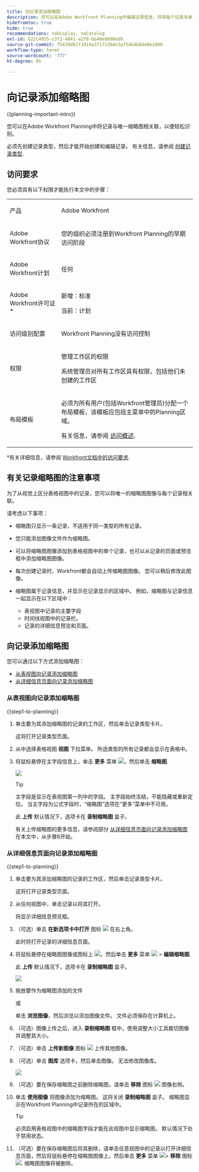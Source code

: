```yaml
---
title: 向记录添加缩略图
description: 您可以在Adobe Workfront Planning中编辑记录信息，并将每个记录与单个缩略图相关联，以便轻松识别。
hidefromtoc: true
hide: true
recommendations: noDisplay, noCatalog
exl-id: b22c4955-c3f2-4841-a278-bb40e8890ed9
source-git-commit: f5430d81f1914a3717130de3af54b4b84e0e2d06
workflow-type: tm+mt
source-wordcount: '777'
ht-degree: 0%

---
```


<!--update the metadata with real information-->

# 向记录添加缩略图

{{planning-important-intro}}

您可以在Adobe Workfront Planning中将记录与唯一缩略图相关联，以便轻松识别。

必须先创建记录类型，然后才能开始创建和编辑记录。
有关信息，请参阅 [创建记录类型](/help/quicksilver/planning/architecture/create-record-types.md).

## 访问要求

<!--************double-check permissions here - asking Isk and Lilit what permissions users need for adding thumbnails-->

您必须具有以下权限才能执行本文中的步骤：

<table style="table-layout:auto">
 <col>
 </col>
 <col>
 </col>
 <tbody>
    <tr>
<tr>
<td>
   <p> 产品</p> </td>
   <td>
   <p> Adobe Workfront</p> </td>
  </tr>  
 <td role="rowheader"><p>Adobe Workfront协议</p></td>
   <td>
<p>您的组织必须注册到Workfront Planning的早期访问阶段 </p>
   </td>
  </tr>
  <tr>
   <td role="rowheader"><p>Adobe Workfront计划</p></td>
   <td>
<p>任何</p>
   </td>
  </tr>
  <tr>
   <td role="rowheader"><p>Adobe Workfront许可证*</p></td>
   <td>
   <p>新增：标准</p> 
   <p>当前：计划</p>

</td>
  </tr>

<tr>
   <td role="rowheader"><p>访问级别配置</p></td>
   <td> <p>Workfront Planning没有访问控制 </p>  
</td>
  </tr>
<tr>
   <td role="rowheader"><p>权限</p></td>
   <td> <p>管理工作区的权限 </p>  
   <p>系统管理员对所有工作区具有权限，包括他们未创建的工作区</p>
</td>
  </tr>
<tr>
   <td role="rowheader"><p>布局模板</p></td>
   <td>  <p>必须为所有用户(包括Workfront管理员)分配一个布局模板，该模板应包括主菜单中的Planning区域。 </p> <p>有关信息，请参阅 <a href="/help/quicksilver/planning/access/access-overview.md">访问概述</a>. </p>  
</td>
  </tr>

</tbody>
</table>

*有关详细信息，请参阅 [Workfront文档中的访问要求](/help/quicksilver/administration-and-setup/add-users/access-levels-and-object-permissions/access-level-requirements-in-documentation.md).

## 有关记录缩略图的注意事项

为了从视觉上区分表格视图中的记录，您可以将唯一的缩略图图像与每个记录相关联。

请考虑以下事项：

* 缩略图只显示一条记录，不适用于同一类型的所有记录。
* 您只能添加图像文件作为缩略图。
  <!--above: when you know exactly what type of files are allowed, add the exact extensions above-->
* 可以将缩略图图像添加到表格视图中的单个记录，也可以从记录的页面或预览框中添加缩略图图像。
* 每次创建记录时，Workfront都会自动上传缩略图图像。 您可以稍后修改此图像。
* 缩略图属于记录信息，并显示在记录显示的区域中。 例如，缩略图与记录信息一起显示在以下区域中：

   * 表视图中记录的主要字段
   * 时间线视图中的记录栏。
   * 记录的详细信息预览和页面。

## 向记录添加缩略图

您可以通过以下方式添加缩略图：

* [从表视图向记录添加缩略图](#add-a-thumbnail-to-a-record-from-the-table-view)
* [从详细信息页面向记录添加缩略图](#add-a-thumbnail-to-a-record-from-the-details-page)

### 从表视图向记录添加缩略图

{{step1-to-planning}}

1. 单击要为其添加缩略图的记录的工作区，然后单击记录类型卡片。

   这将打开记录类型页面。
1. 从中选择表格视图 **视图** 下拉菜单。 所选类型的所有记录都会显示在表格中。
1. 将鼠标悬停在主字段信息上，单击 **更多** 菜单 ![](assets/more-menu.png)，然后单击 **缩略图**.

   ![](assets/record-more-menu-expanded.png)

   >[!TIP]
   >
   >   主字段是显示在表视图第一列中的字段。 主字段始终冻结，不能隐藏或重新定位。 当主字段为公式字段时，“缩略图”选项在“更多”菜单中不可用。

   此 **上传** 默认情况下，选项卡在 **录制缩略图** 盒子。

   有关上传缩略图的更多信息，请参阅部分 [从详细信息页面向记录添加缩略图](#add-a-thumbnail-to-a-record-from-the-details-page) 在本文中，从步骤6开始。 <!--see if this is accurate-->

<!--
   ![](assets/record-thumbnail-box-for-upload.png) 

  *****update screen shot with correct casing****

1. Drag and drop a file to add as a thumbnail
   
   Or
   
   Click **Browse images**, then browse for an image file to add. The file must be saved on your computer. 
1. (Optional) After the image uploads in the **Record thumbnail** box, use the sizing tool to crop and resize the image.
1. (Optional) Click the **Upload new image** icon ![](assets/upload-new-image-icon.png) to upload another image. 
1. (Optional) To remove a thumbnail before it is saved, click  **Remove uploaded image** icon ![](assets/remove-image-icon.png) to the right of the image. 
1. (Optional) Click the **Gallery** tab, then click an image. The gallery of images cannot be modified.

   ![](assets/record-thumbnail-box-for-gallery.png)
1. Click **Use image** to add the image as a thumbnail. 
   This closes the **Record thumbnail** box.
   The thumbnail displays in areas of Workfront Planning where the record displays. 

   >[!TIP]
   >
   >   You must enable the Thumbnail field in the table view to display thumbnails in this view. It is disabled by default.

1. (Optional) To remove the thumbnail after it is saved, hover over the primary field and click the **More** menu ![](assets/more-menu.png)> **Thumbnail** > the **Remove** icon ![](assets/remove-image-icon.png), then click **Save changes**. -->

### 从详细信息页面向记录添加缩略图

{{step1-to-planning}}

1. 单击要为其添加缩略图的记录的工作区，然后单击记录类型卡片。

   这将打开记录类型页面。
1. 从任何视图中，单击记录以将其打开。

   将显示详细信息预览框。
1. （可选）单击 **在新选项卡中打开** 图标 ![](assets/open-details-in-a-new-tab-icon.png) 在右上角。

   此时将打开记录的详细信息页面。
1. 将鼠标悬停在缩略图图像或图标上 ![](assets/record-thumbnail-icon-on-details-page.png)，然后单击 **更多** 菜单 ![](assets/more-menu.png) > **编辑缩略图**.

   此 **上传** 默认情况下，选项卡在 **录制缩略图** 盒子。

   ![](assets/record-thumbnail-box-for-upload.png)

1. 拖放要作为缩略图添加的文件

   或

   单击 **浏览图像**，然后浏览以添加图像文件。 文件必须保存在计算机上。

1. （可选）图像上传之后，进入 **录制缩略图** 框中，使用调整大小工具裁切图像并调整其大小。
1. （可选）单击 **上传新图像** 图标 ![](assets/upload-new-image-icon.png) 上传其他图像。
1. （可选）单击 **图库** 选项卡，然后单击图像。 无法修改图像库。

   ![](assets/record-thumbnail-box-for-gallery.png)

1. （可选）要在保存缩略图之前删除缩略图，请单击 **移除** 图标 ![](assets/remove-image-icon.png) 图像右侧。

1. 单击 **使用图像** 将图像添加为缩略图。
这将关闭 **录制缩略图** 盒子。
缩略图显示在Workfront Planning中记录所在的区域中。

   >[!TIP]
   >
   >   必须启用表格视图中的缩略图字段才能在此视图中显示缩略图。 默认情况下处于禁用状态。

1. （可选）要在保存缩略图后将其删除，请单击任意视图中的记录以打开详细信息页面，然后将鼠标悬停在缩略图图像上，然后单击 **更多** 菜单 ![](assets/more-menu.png)> **移除** 图标 ![](assets/remove-image-icon.png). 缩略图图像将被删除。




<!--
### Generate a thumbnail for a record

{{step1-to-planning}}

1. Click the workspace for whose records you want to add thumbnails, then click the record type card. 

   This opens the record type page. 
1. Select a table view from the **View** drop-down menu. All records of the type you selected display in a table. 
1. Hover over the primary field information, click the **More** menu ![](assets/more-menu.png), then click **Thumbnail**. 

   ![](assets/record-more-menu-expanded.png)

      >[!TIP]
      >
      >   The primary field is the field that displays in the first column of a table view. The primary field is always frozen and cannot be hidden or relocated. 

   The **Record thumbnail** box opens.

(*************** update the screenshot below*************)
   ![](assets/record-thumbnail-box-for-upload.png) 

1. Click the **Generate** tab, and type a prompt describing the type of image you want to add in the space provided. 
1. Click **Generate**. 

   A set of four suggested images displays. 

1. Click an image to select it, then click **Use image**. 

   The Record thumbnail box closes and the thumbnail is attached to the record. All users who can view the records can now see the selected thumbnail. 
1. (Optional) Click the **More** menu ![](assets/more-menu.png) to the right of the record name in the table view, then click **Thumbnail**. 

   The generated image opens in the **Upload** tab where you can modify or remove it, as described in the section [Upload a thumbnail to a record](#upload-a-thumbnail-to-a-record) in this article. 
-->